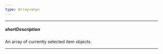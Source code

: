 ```yaml
---
type: Array<any>
---
```

---
##### shortDescription
An array of currently selected item objects.

---
